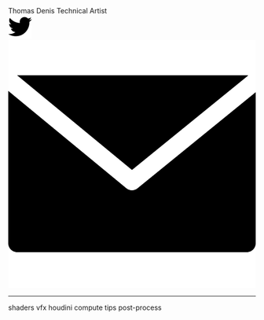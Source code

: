 <script>

var tags = 
{
    'shaders'       : 1,
    'vfx'           : 1,
    'houdini'       : 1,
    'compute'       : 1,
    'tips'          : 1,
    'post-process'  : 1
};

var tagsElements = {};

function ToggleTag(el, tag) {
    tagsElements[tag] = el;
    tags[tag] = 1 - tags[tag];

    if(tags[tag] == 0)
    el.classList.remove('tag_' + tag);
    else
    el.classList.add('tag_' + tag);

    var els = document.getElementsByClassName("card");
    for(var i = 0; i < els.length; i++)
    {
        var children = els[i].getElementsByTagName("span");
        var hide = true;
        for(var j = 0; j < children.length; j++)
        {
            if(tags[children[j].innerHTML] == 1)
            hide = false;
        }

        if(hide) 
        {
            els[i].style.visibility = 'hidden';
            els[i].style.opacity = '0';
            els[i].style.display = 'none';
        }
        else
        {
            els[i].style.visibility = 'visible';
            els[i].style.opacity = '1';
            els[i].style.display = '';
        }
    }

    // var flag = 0;
    // for(const prop in tags)
    // {
    //     if(tags[prop] == 1)
    //     {
    //         flag = 1;
    //         return;
    //     }
    // }

    // if(flag == 0) 
    // {
    //     for(const prop in tags)
    //     {
    //         ToggleTag(tagsElements[prop], prop);
    //     }
    // }
}

function AddArticle(article) {
    var template = 

'<div class="card [EXTRACLASS]">'+
'    <div>'+
'        <img src="[THUMBNAIL]" alt="image" class="card_preview" /> '+
'    </div>'+
'    <div class="card_child">'+
'        <div>'+
'        <a href="[LINK]">[HEADER]</a><br>'+
'        [DESCRIPTION]'+
'        </div>'+
'        <div class="card_footer">'+
'           <div class="card_tags">'+
'           [TAGS]'+
'           </div>'+
'           <div class="card_date">'+
'           [DATE]'+
'           </div>'+
'        </div>'+
'    </div>'+
'</div>';

    template = template.replace('[THUMBNAIL]', article.thumbnail);
    template = template.replace('[LINK]', article.link == '' ? 'javascript:void(0)' : article.link);
    template = template.replace('[HEADER]', article.header);
    template = template.replace('[DESCRIPTION]', article.description);
    template = template.replace('[DATE]', article.date);

    var tags = "";
    if(article.tags)
    {
        for(var i = 0; i < article.tags.length; i++) {
            tags += '<span class="tag ' + ("tag_" + article.tags[i]) + '">'+ article.tags[i] +'</span>';
        }
    }
    
    template = template.replace('[TAGS]', tags);

    var extraClass = "";
    if(article['live'] !== undefined && !article['live']) extraClass = "card_disabled";

    template = template.replace('[EXTRACLASS]', extraClass);

    document.getElementById("container").insertAdjacentHTML('beforeend', template);
}

</script>

<div class="header">
    <div>
        <div>
            <span id="header_title">Thomas Denis</span>
            <span id="header_title_sub">Technical Artist</span>
        </div>
    </div>
    <div id="social_container">
        <div>
            <a href="https://twitter.com/tomdns_" target="_blank">
                <img src="images/icons/twitter.svg" class="social_icons" />
            </a>
        </div>
        <div>
            <a href="mailto:thomas-denis@hotmail.com" target="_blank">
                <img src="images/icons/email.svg" class="social_icons" />
            </a>
        </div>
    </div>
</div>

***

<div id="tags_container">
<span class="tag tag_shaders" onclick="ToggleTag(this, 'shaders')">shaders</span>
<span class="tag tag_vfx" onclick="ToggleTag(this, 'vfx')">vfx</span>
<span class="tag tag_houdini" onclick="ToggleTag(this, 'houdini')">houdini</span>
<span class="tag tag_compute" onclick="ToggleTag(this, 'compute')">compute</span>
<span class="tag tag_tips" onclick="ToggleTag(this, 'tips')">tips</span>
<span class="tag tag_post-process" onclick="ToggleTag(this, 'post-process')">post-process</span>
</div>

<div id="container">
</div>

<script type="text/javascript">
AddArticle({
    header:         'Unity Tips - Build Size And Assets Usage',
    description:    'Quick tip on how to spot what\'s taking up place in your project',
    link:           'articles/tips-build-size.html',
    thumbnail:      'images/tips-build-size/log.png',
    date:           'September 2020',
    tags:           ['tips']
});
AddArticle({
    header:         'Shader Breakdown - A Sand Game With Compute Shaders',
    description:    'A version of the classic game running on the GPU',
    link:           'articles/compute-game-of-life.html',
    thumbnail:      'images/compute-game-of-life/trees.gif',
    date:           'August 2020',
    tags:           ['shaders', 'compute']
});
AddArticle({
    header:         'Shader Breakdown - Simple Outline Post-Process',
    description:    'Pixel-perfect outline for Desktop Garden, our #LD46 jam entry',
    link:           'articles/simple-outline-post-process.html',
    thumbnail:      'images/simple-outline-post-process/header.png',
    date:           'April 2020',
    tags:           ['shaders', 'post-process']
});
AddArticle({
    header:         'Shader Project - Uber Shader VFX',
    description:    'Custom shader & inspector to toggle shader features easily',
    link:           'articles/uber-shader-vfx.html',
    thumbnail:      'images/uber-shader-vfx/projectiles.gif',
    date:           'March 2020',
    tags:           ['shaders', 'vfx']
});
AddArticle({
    header:         'Shader Breakdown - Voxel Animation Textures',
    description:    'VATs for voxel simulations, from Houdini to Unity using Alembic',
    link:           'articles/voxel-animation-texture.html',
    thumbnail:      'images/voxel-animation-texture/waves.gif',
    date:           'December 2019',
    tags:           ['shaders', 'houdini', 'vfx']
});
AddArticle({
    header:         'Houdini Project - Townscaper\'s grid',
    description:    'Quick attempt in Houdini to generate the grid from Townscaper by Oskar Stålberg',
    link:           '',
    thumbnail:      'images/stalberg-grid/process.gif',
    date:           'November 2019',
    tags:           ['houdini']
});
AddArticle({
    header:         'Shader Breakdown - Shield Impacts',
    description:    'Use case of sending arrays to the shader',
    link:           'articles/shield-impacts.html',
    thumbnail:      'images/shield-impacts/shield.gif',
    date:           'September 2019',
    tags:           ['shaders', 'vfx']
});
AddArticle({
    header:         'Houdini Tutorial - Sliced Mountains',
    description:    'Learn how to generate Godus-inspired islands using heightfields in Houdini',
    link:           'articles/sliced-mountains.html',
    thumbnail:      'images/sliced-mountains/mountain_final.png',
    date:           'May 2019',
    tags:           ['houdini']
});
AddArticle({
    header:         'Shader Breakdown - Hologram (RTVFX Sketch #18)',
    description:    'Project made for the 18th sketch edition on realtimevfx.com. GPU Particles, Compute & Geometry shaders',
    link:           'articles/sketch-hologram.html',
    thumbnail:      'images/sketch-hologram/hologram.gif',
    date:           'November 2018',
    tags:           ['shaders', 'vfx', 'compute']
});
AddArticle({
    header:         'Shader Project - Parallax Sphere',
    description:    'Parallax mapping without raymarching',
    link:           '',
    thumbnail:      'images/parallax-sphere/sphere.gif',
    date:           'September 2018',
    tags:           ['shaders', 'vfx']
});
</script>
